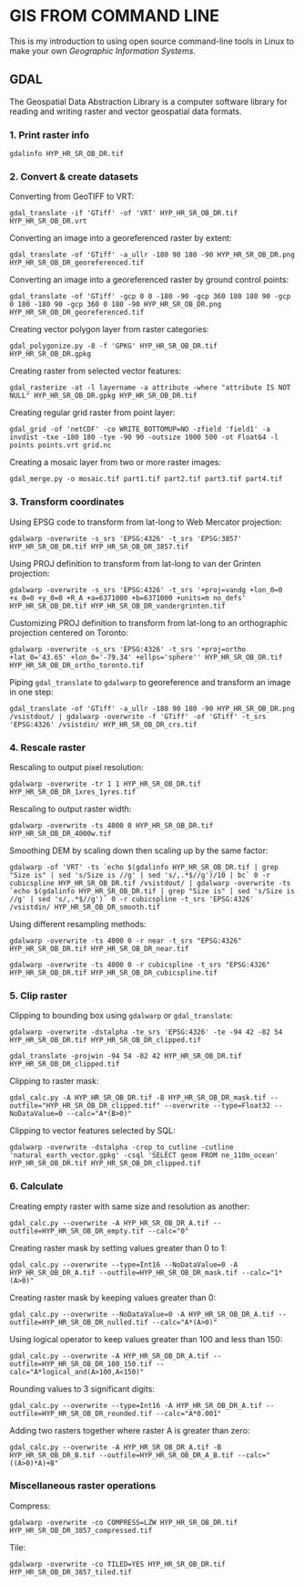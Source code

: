 # GIS FROM COMMAND LINE

This is my introduction to using open source command-line tools in Linux to make your own *Geographic Information Systems*.

## GDAL

The Geospatial Data Abstraction Library is a computer software library for reading and writing raster and vector geospatial data formats.

### 1. Print raster info

```gdalinfo HYP_HR_SR_OB_DR.tif```

### 2. Convert & create datasets

Converting from GeoTIFF to VRT:

```gdal_translate -if 'GTiff' -of 'VRT' HYP_HR_SR_OB_DR.tif HYP_HR_SR_OB_DR.vrt```

Converting an image into a georeferenced raster by extent:

```gdal_translate -of 'GTiff' -a_ullr -180 90 180 -90 HYP_HR_SR_OB_DR.png HYP_HR_SR_OB_DR_georeferenced.tif```

Converting an image into a georeferenced raster by ground control points:

```gdal_translate -of 'GTiff' -gcp 0 0 -180 -90 -gcp 360 180 180 90 -gcp 0 180 -180 90 -gcp 360 0 180 -90 HYP_HR_SR_OB_DR.png HYP_HR_SR_OB_DR_georeferenced.tif```

Creating vector polygon layer from raster categories:

```gdal_polygonize.py -8 -f 'GPKG' HYP_HR_SR_OB_DR.tif HYP_HR_SR_OB_DR.gpkg```

Creating raster from selected vector features:

```gdal_rasterize -at -l layername -a attribute -where "attribute IS NOT NULL" HYP_HR_SR_OB_DR.gpkg HYP_HR_SR_OB_DR.tif```

Creating regular grid raster from point layer:

```gdal_grid -of 'netCDF' -co WRITE_BOTTOMUP=NO -zfield 'field1' -a invdist -txe -180 180 -tye -90 90 -outsize 1000 500 -ot Float64 -l points points.vrt grid.nc```

Creating a mosaic layer from two or more raster images:

```gdal_merge.py -o mosaic.tif part1.tif part2.tif part3.tif part4.tif```

### 3. Transform coordinates

Using EPSG code to transform from lat-long to Web Mercator projection:

```gdalwarp -overwrite -s_srs 'EPSG:4326' -t_srs 'EPSG:3857' HYP_HR_SR_OB_DR.tif HYP_HR_SR_OB_DR_3857.tif```

Using PROJ definition to transform from lat-long to van der Grinten projection:

```gdalwarp -overwrite -s_srs 'EPSG:4326' -t_srs '+proj=vandg +lon_0=0 +x_0=0 +y_0=0 +R_A +a=6371000 +b=6371000 +units=m no_defs' HYP_HR_SR_OB_DR.tif HYP_HR_SR_OB_DR_vandergrinten.tif```

Customizing PROJ definition to transform from lat-long to an orthographic projection centered on Toronto:

```gdalwarp -overwrite -s_srs 'EPSG:4326' -t_srs '+proj=ortho +lat_0='43.65' +lon_0='-79.34' +ellps='sphere'' HYP_HR_SR_OB_DR.tif HYP_HR_SR_OB_DR_ortho_toronto.tif```

Piping `gdal_translate` to `gdalwarp` to georeference and transform an image in one step:

```gdal_translate -of 'GTiff' -a_ullr -180 90 180 -90 HYP_HR_SR_OB_DR.png /vsistdout/ | gdalwarp -overwrite -f 'GTiff' -of 'GTiff' -t_srs 'EPSG:4326' /vsistdin/ HYP_HR_SR_OB_DR_crs.tif```

### 4. Rescale raster

Rescaling to output pixel resolution:

```gdalwarp -overwrite -tr 1 1 HYP_HR_SR_OB_DR.tif HYP_HR_SR_OB_DR_1xres_1yres.tif```

Rescaling to output raster width:

```gdalwarp -overwrite -ts 4000 0 HYP_HR_SR_OB_DR.tif HYP_HR_SR_OB_DR_4000w.tif```

Smoothing DEM by scaling down then scaling up by the same factor:

```gdalwarp -of 'VRT' -ts `echo $(gdalinfo HYP_HR_SR_OB_DR.tif | grep "Size is" | sed 's/Size is //g' | sed 's/,.*$//g')/10 | bc` 0 -r cubicspline HYP_HR_SR_OB_DR.tif /vsistdout/ | gdalwarp -overwrite -ts `echo $(gdalinfo HYP_HR_SR_OB_DR.tif | grep "Size is" | sed 's/Size is //g' | sed 's/,.*$//g')` 0 -r cubicspline -t_srs 'EPSG:4326' /vsistdin/ HYP_HR_SR_OB_DR_smooth.tif```

Using different resampling methods:

```gdalwarp -overwrite -ts 4000 0 -r near -t_srs "EPSG:4326" HYP_HR_SR_OB_DR.tif HYP_HR_SR_OB_DR_near.tif```

```gdalwarp -overwrite -ts 4000 0 -r cubicspline -t_srs "EPSG:4326" HYP_HR_SR_OB_DR.tif HYP_HR_SR_OB_DR_cubicspline.tif```

### 5. Clip raster

Clipping to bounding box using `gdalwarp` or `gdal_translate`:

```gdalwarp -overwrite -dstalpha -te_srs 'EPSG:4326' -te -94 42 -82 54 HYP_HR_SR_OB_DR.tif HYP_HR_SR_OB_DR_clipped.tif```

```gdal_translate -projwin -94 54 -82 42 HYP_HR_SR_OB_DR.tif HYP_HR_SR_OB_DR_clipped.tif```

Clipping to raster mask:

```gdal_calc.py -A HYP_HR_SR_OB_DR.tif -B HYP_HR_SR_OB_DR_mask.tif --outfile="HYP_HR_SR_OB_DR_clipped.tif" --overwrite --type=Float32 --NoDataValue=0 --calc="A*(B>0)"```

Clipping to vector features selected by SQL:

```gdalwarp -overwrite -dstalpha -crop_to_cutline -cutline 'natural_earth_vector.gpkg' -csql 'SELECT geom FROM ne_110m_ocean' HYP_HR_SR_OB_DR.tif HYP_HR_SR_OB_DR_clipped.tif```

### 6. Calculate

Creating empty raster with same size and resolution as another:

```gdal_calc.py --overwrite -A HYP_HR_SR_OB_DR_A.tif --outfile=HYP_HR_SR_OB_DR_empty.tif --calc="0"```

Creating raster mask by setting values greater than 0 to 1:

```gdal_calc.py --overwrite --type=Int16 --NoDataValue=0 -A HYP_HR_SR_OB_DR_A.tif --outfile=HYP_HR_SR_OB_DR_mask.tif --calc="1*(A>0)"```

Creating raster mask by keeping values greater than 0:

```gdal_calc.py --overwrite --NoDataValue=0 -A HYP_HR_SR_OB_DR_A.tif --outfile=HYP_HR_SR_OB_DR_nulled.tif --calc="A*(A>0)"```

Using logical operator to keep values greater than 100 and less than 150:

```gdal_calc.py --overwrite -A HYP_HR_SR_OB_DR_A.tif --outfile=HYP_HR_SR_OB_DR_100_150.tif --calc="A*logical_and(A>100,A<150)"```

Rounding values to 3 significant digits:

```gdal_calc.py --overwrite --type=Int16 -A HYP_HR_SR_OB_DR_A.tif --outfile=HYP_HR_SR_OB_DR_rounded.tif --calc="A*0.001"```

Adding two rasters together where raster A is greater than zero:

```gdal_calc.py --overwrite -A HYP_HR_SR_OB_DR_A.tif -B HYP_HR_SR_OB_DR_B.tif --outfile=HYP_HR_SR_OB_DR_A_B.tif --calc="((A>0)*A)+B"```



### Miscellaneous raster operations

Compress:

```gdalwarp -overwrite -co COMPRESS=LZW HYP_HR_SR_OB_DR.tif HYP_HR_SR_OB_DR_3857_compressed.tif```

Tile:

```gdalwarp -overwrite -co TILED=YES HYP_HR_SR_OB_DR.tif HYP_HR_SR_OB_DR_3857_tiled.tif```
